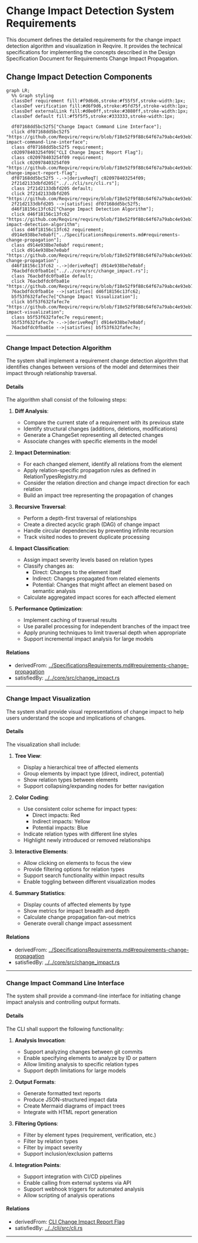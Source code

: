 # Change Impact Detection System Requirements

This document defines the detailed requirements for the change impact detection algorithm and visualization in Reqvire. It provides the technical specifications for implementing the concepts described in the Design Specification Document for Requirements Change Impact Propagation.

## Change Impact Detection Components
```mermaid
graph LR;
  %% Graph styling
  classDef requirement fill:#f9d6d6,stroke:#f55f5f,stroke-width:1px;
  classDef verification fill:#d6f9d6,stroke:#5fd75f,stroke-width:1px;
  classDef externalLink fill:#d0e0ff,stroke:#3080ff,stroke-width:1px;
  classDef default fill:#f5f5f5,stroke:#333333,stroke-width:1px;

  df07168dd5bc52f5["Change Impact Command Line Interface"];
  click df07168dd5bc52f5 "https://github.com/Reqvire/reqvire/blob/f18e52f9f88c64f67a79abc4e93eb74b3ec22615/specifications/SystemRequirements/ChangeImpactPropagation.md#change-impact-command-line-interface";
  class df07168dd5bc52f5 requirement;
  c020978403254f09["CLI Change Impact Report Flag"];
  class c020978403254f09 requirement;
  click c020978403254f09 "https://github.com/Reqvire/reqvire/blob/f18e52f9f88c64f67a79abc4e93eb74b3ec22615/specifications/SystemRequirements/Requirements.md#cli-change-impact-report-flag";
  df07168dd5bc52f5 -.->|deriveReqT| c020978403254f09;
  2f21d2133dbfd205["../../cli/src/cli.rs"];
  class 2f21d2133dbfd205 default;
  click 2f21d2133dbfd205 "https://github.com/Reqvire/reqvire/blob/f18e52f9f88c64f67a79abc4e93eb74b3ec22615/cli/src/cli.rs";
  2f21d2133dbfd205 -->|satisfies| df07168dd5bc52f5;
  d46f18156c13fc62["Change Impact Detection Algorithm"];
  click d46f18156c13fc62 "https://github.com/Reqvire/reqvire/blob/f18e52f9f88c64f67a79abc4e93eb74b3ec22615/specifications/SystemRequirements/ChangeImpactPropagation.md#change-impact-detection-algorithm";
  class d46f18156c13fc62 requirement;
  d914e938be7e0abf["../SpecificationsRequirements.md#requirements-change-propagation"];
  class d914e938be7e0abf requirement;
  click d914e938be7e0abf "https://github.com/Reqvire/reqvire/blob/f18e52f9f88c64f67a79abc4e93eb74b3ec22615/specifications/SpecificationsRequirements.md#requirements-change-propagation";
  d46f18156c13fc62 -.->|deriveReqT| d914e938be7e0abf;
  76acbdfdc0fba01e["../../core/src/change_impact.rs"];
  class 76acbdfdc0fba01e default;
  click 76acbdfdc0fba01e "https://github.com/Reqvire/reqvire/blob/f18e52f9f88c64f67a79abc4e93eb74b3ec22615/core/src/change_impact.rs";
  76acbdfdc0fba01e -->|satisfies| d46f18156c13fc62;
  b5f53f632fafec7e["Change Impact Visualization"];
  click b5f53f632fafec7e "https://github.com/Reqvire/reqvire/blob/f18e52f9f88c64f67a79abc4e93eb74b3ec22615/specifications/SystemRequirements/ChangeImpactPropagation.md#change-impact-visualization";
  class b5f53f632fafec7e requirement;
  b5f53f632fafec7e -.->|deriveReqT| d914e938be7e0abf;
  76acbdfdc0fba01e -->|satisfies| b5f53f632fafec7e;
```

---

### Change Impact Detection Algorithm

The system shall implement a requirement change detection algorithm that identifies changes between versions of the model and determines their impact through relationship traversal.

#### Details

The algorithm shall consist of the following steps:

1. **Diff Analysis**:
   - Compare the current state of a requirement with its previous state
   - Identify structural changes (additions, deletions, modifications)
   - Generate a ChangeSet representing all detected changes
   - Associate changes with specific elements in the model

2. **Impact Determination**:
   - For each changed element, identify all relations from the element
   - Apply relation-specific propagation rules as defined in RelationTypesRegistry.md
   - Consider the relation direction and change impact direction for each relation
   - Build an impact tree representing the propagation of changes

3. **Recursive Traversal**:
   - Perform a depth-first traversal of relationships
   - Create a directed acyclic graph (DAG) of change impact
   - Handle circular dependencies by preventing infinite recursion
   - Track visited nodes to prevent duplicate processing

4. **Impact Classification**:
   - Assign impact severity levels based on relation types
   - Classify changes as:
     - Direct: Changes to the element itself
     - Indirect: Changes propagated from related elements
     - Potential: Changes that might affect an element based on semantic analysis
   - Calculate aggregated impact scores for each affected element

5. **Performance Optimization**:
   - Implement caching of traversal results
   - Use parallel processing for independent branches of the impact tree
   - Apply pruning techniques to limit traversal depth when appropriate
   - Support incremental impact analysis for large models

#### Relations
  * derivedFrom: [../SpecificationsRequirements.md#requirements-change-propagation](../SpecificationsRequirements.md#requirements-change-propagation)  
  * satisfiedBy: [../../core/src/change_impact.rs](../../core/src/change_impact.rs)

---

### Change Impact Visualization

The system shall provide visual representations of change impact to help users understand the scope and implications of changes.

#### Details

The visualization shall include:

1. **Tree View**:
   - Display a hierarchical tree of affected elements
   - Group elements by impact type (direct, indirect, potential)
   - Show relation types between elements
   - Support collapsing/expanding nodes for better navigation

2. **Color Coding**:
   - Use consistent color scheme for impact types:
     - Direct impacts: Red
     - Indirect impacts: Yellow
     - Potential impacts: Blue
   - Indicate relation types with different line styles
   - Highlight newly introduced or removed relationships

3. **Interactive Elements**:
   - Allow clicking on elements to focus the view
   - Provide filtering options for relation types
   - Support search functionality within impact results
   - Enable toggling between different visualization modes

4. **Summary Statistics**:
   - Display counts of affected elements by type
   - Show metrics for impact breadth and depth
   - Calculate change propagation fan-out metrics
   - Generate overall change impact assessment

#### Relations
  * derivedFrom: [../SpecificationsRequirements.md#requirements-change-propagation](../SpecificationsRequirements.md#requirements-change-propagation)  
  * satisfiedBy: [../../core/src/change_impact.rs](../../core/src/change_impact.rs)

---

### Change Impact Command Line Interface

The system shall provide a command-line interface for initiating change impact analysis and controlling output formats.

#### Details

The CLI shall support the following functionality:

1. **Analysis Invocation**:
   - Support analyzing changes between git commits
   - Enable specifying elements to analyze by ID or pattern
   - Allow limiting analysis to specific relation types
   - Support depth limitations for large models

2. **Output Formats**:
   - Generate formatted text reports
   - Produce JSON-structured impact data
   - Create Mermaid diagrams of impact trees
   - Integrate with HTML report generation

3. **Filtering Options**:
   - Filter by element types (requirement, verification, etc.)
   - Filter by relation types
   - Filter by impact severity
   - Support inclusion/exclusion patterns

4. **Integration Points**:
   - Support integration with CI/CD pipelines
   - Enable calling from external systems via API
   - Support webhook triggers for automated analysis
   - Allow scripting of analysis operations

#### Relations
  * derivedFrom: [CLI Change Impact Report Flag](../SystemRequirements/Requirements.md#cli-change-impact-report-flag)
  * satisfiedBy: [../../cli/src/cli.rs](../../cli/src/cli.rs)

---